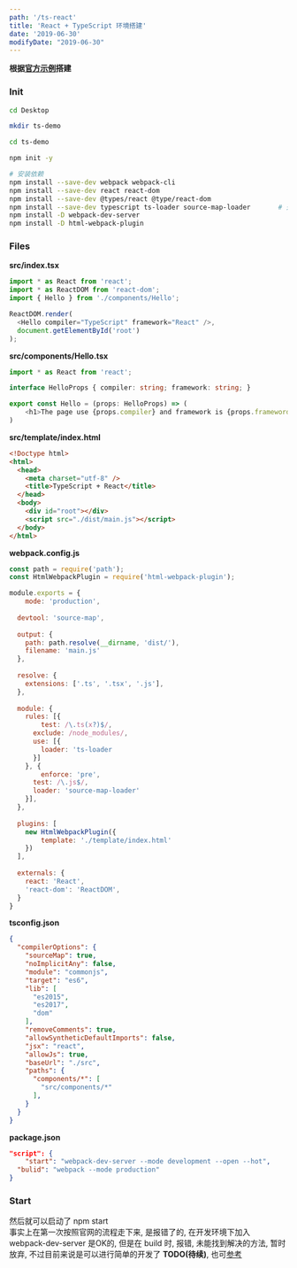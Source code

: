 ```yaml
---
path: '/ts-react'
title: 'React + TypeScript 环境搭建'
date: '2019-06-30'
modifyDate: "2019-06-30"
---
```


**根据**[**官方示例**](https://www.typescriptlang.org/docs/handbook/react-&-webpack.html)**搭建**

<h3 id="Init">Init</h3>

```bash
cd Desktop

mkdir ts-demo

cd ts-demo

npm init -y

# 安装依赖
npm install --save-dev webpack webpack-cli           						# 打包编译
npm install --save-dev react react-dom							 						# React 依赖
npm install --save-dev @types/react @type/react-dom	 						# 声明文件
npm install --save-dev typescript ts-loader source-map-loader		# 开发编译 或者 awesome-typescript-loader
npm install -D webpack-dev-server																# 开发服务
npm install -D html-webpack-plugin															# 引入html
```
<ant-divider></ant-divider>
<h3 id="Files">Files</h3>

**src/index.tsx**

```typescript
import * as React from 'react';
import * as ReactDOM from 'react-dom';
import { Hello } from './components/Hello';

ReactDOM.render(
  <Hello compiler="TypeScript" framework="React" />,
  document.getElementById('root')
);

```
**src/components/Hello.tsx**
```typescript
import * as React from 'react';

interface HelloProps { compiler: string; framework: string; }

export const Hello = (props: HelloProps) => (
	<h1>The page use {props.compiler} and framework is {props.frameword}</h1>
)
```
**src/template/index.html**
```html
<!Doctype html>
<html>
  <head>
    <meta charset="utf-8" />
    <title>TypeScript + React</title>
  </head>
  <body>
    <div id="root"></div>
    <script src="./dist/main.js"></script>
  </body>
</html>
```
**webpack.config.js**
```javascript
const path = require('path');
const HtmlWebpackPlugin = require('html-webpack-plugin');

module.exports = {
	mode: 'production',
  
  devtool: 'source-map',
  
  output: {
  	path: path.resolve(__dirname, 'dist/'),
    filename: 'main.js'
  },
  
  resolve: {
  	extensions: ['.ts', '.tsx', '.js'],
  },
  
  module: {
  	rules: [{
    	test: /\.ts(x?)$/,
      exclude: /node_modules/,
      use: [{
      	loader: 'ts-loader
      }]
    }, {
    	enforce: 'pre',
      test: /\.js$/,
      loader: 'source-map-loader'
    }],
  },
  
  plugins: [
  	new HtmlWebpackPlugin({
    	template: './template/index.html'
    })
  ],
  
  externals: {
  	react: 'React',
    'react-dom': 'ReactDOM',
  }
}
```
**tsconfig.json**
```json
{
  "compilerOptions": {
    "sourceMap": true,
    "noImplicitAny": false,
    "module": "commonjs",
    "target": "es6",
    "lib": [
      "es2015",
      "es2017",
      "dom"
    ],
    "removeComments": true,
    "allowSyntheticDefaultImports": false,
    "jsx": "react",
    "allowJs": true,
    "baseUrl": "./src",
    "paths": {
      "components/*": [
        "src/components/*"
      ],
    }
  }
}
```
**package.json**
```json
"script": {
	"start": "webpack-dev-server --mode development --open --hot",
  "bulid": "webpack --mode production"
}
```

<ant-divider></ant-divider>
<h3 id="Start">Start</h3>

然后就可以启动了 npm start <br />事实上在第一次按照官网的流程走下来, 是报错了的, 在开发环境下加入 webpack-dev-server 是OK的, 但是在 build 时, 报错, 未能找到解决的方法, 暂时放弃, 不过目前来说是可以进行简单的开发了 **TODO(待续)**, 也可[参考](https://medium.com/@atingenkay/webpack-4-react-with-typescript-996eb78ff348)
